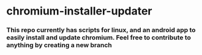 # chromium-installer-updater
### This repo currently has scripts for linux, and an android app to easily install and update chromium. Feel free to contribute to anything by creating a new branch
